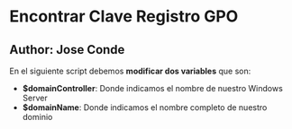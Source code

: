 # Encontrar Clave Registro GPO
## Author: Jose Conde 

En el siguiente script debemos **modificar dos variables** que son:
- **$domainController**: Donde indicamos el nombre de nuestro Windows Server  
- **$domainName**: Donde indicamos el nombre completo de nuestro dominio


